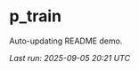 # p_train

Auto-updating README demo.

<!--START_SECTION:status-->
_Last run: 2025-09-05 20:21 UTC_
<!--END_SECTION:status-->






























































































































































































































































































































































































